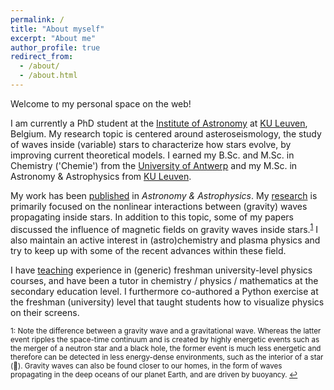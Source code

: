 ```yaml
---
permalink: /
title: "About myself"
excerpt: "About me"
author_profile: true
redirect_from: 
  - /about/
  - /about.html
---
```


Welcome to my personal space on the web! 

I am currently a PhD student at the [Institute of Astronomy](https://fys.kuleuven.be/ster) at [KU Leuven](https://www.kuleuven.be/english/), Belgium. My research topic is centered around asteroseismology, the study of waves inside (variable) stars to characterize how stars evolve, by improving current theoretical models. I earned my B.Sc. and M.Sc. in Chemistry ('Chemie') from the [University of Antwerp](https://www.uantwerpen.be/en/) and my M.Sc. in Astronomy & Astrophysics from [KU Leuven](https://www.kuleuven.be/english/).

My work has been [published](https://jvb11.github.io/publications) in *Astronomy & Astrophysics*. My [research](https://jvb11.github.io/research) is primarily focused on the nonlinear interactions between (gravity) waves propagating inside stars. In addition to this topic, some of my papers discussed the influence of magnetic fields on gravity waves inside stars.<sup id="a1">[1](#fn1)</sup> I also maintain an active interest in (astro)chemistry and plasma physics and try to keep up with some of the recent advances within these field. 

I have [teaching](https://jvb11.github.io/teaching) experience in (generic) freshman university-level physics courses, and have been a tutor in chemistry / physics / mathematics at the secondary education level. I furthermore co-authored a Python exercise at the freshman (university) level that taught students how to visualize physics on their screens.

<sub><a name="fn1">1</a>: Note the difference between a gravity wave and a gravitational wave. Whereas the latter event ripples the space-time continuum and is created by highly energetic events such as the merger of a neutron star and a black hole, the former event is much less energetic and therefore can be detected in less energy-dense environments, such as the interior of a star (:slightly_smiling_face:). Gravity waves can also be found closer to our homes, in the form of waves propagating in the deep oceans of our planet Earth, and are driven by buoyancy. [↩](#a1)</sub>
